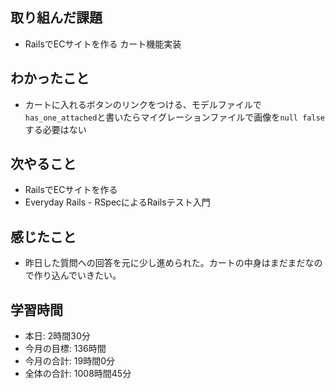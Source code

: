 ## 取り組んだ課題
- RailsでECサイトを作る カート機能実装
## わかったこと
- カートに入れるボタンのリンクをつける、モデルファイルで`has_one_attached`と書いたらマイグレーションファイルで画像を`null false`する必要はない
## 次やること
- RailsでECサイトを作る
- Everyday Rails - RSpecによるRailsテスト入門
## 感じたこと
- 昨日した質問への回答を元に少し進められた。カートの中身はまだまだなので作り込んでいきたい。
## 学習時間
- 本日: 2時間30分
- 今月の目標: 136時間
- 今月の合計: 19時間0分
- 全体の合計: 1008時間45分
